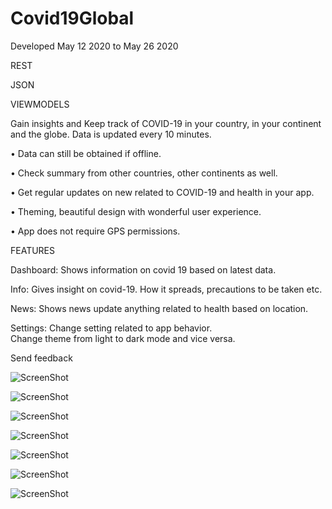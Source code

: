 # Covid19Global
Developed May 12 2020 to May 26 2020


REST 

JSON

VIEWMODELS

Gain insights and Keep track of COVID-19 in your country, in your continent and the globe. Data is updated every 10 minutes.

•	Data can still be obtained if offline.

•	Check summary from other countries, other continents as well.

•	Get regular updates on new related to COVID-19 and health in your app.

•	Theming, beautiful design with wonderful user experience.

•	App does not require GPS permissions.

FEATURES

Dashboard:
Shows information on covid 19 based on latest data.

Info:
Gives insight on covid-19. How it spreads, precautions to be taken etc. 

News:
Shows news update anything related to health based on location.

Settings:
Change setting related to app behavior.  
Change theme from light to dark mode and vice versa.

Send feedback 




![ScreenShot](https://github.com/commitware/Covid-19-Insight-tracker-Global/blob/master/screenshot%20(3).jpg)

![ScreenShot](https://github.com/commitware/Covid-19-Insight-tracker-Global/blob/master/app/src/main/res/screenshots/Screenshot_20200531_144827_commitware.ayia.covid19global.jpg)

![ScreenShot](https://github.com/commitware/Covid-19-Insight-tracker-Global/blob/master/app/src/main/res/screenshots/Screenshot_20200531_144830_commitware.ayia.covid19global.jpg)

![ScreenShot](https://github.com/commitware/Covid-19-Insight-tracker-Global/blob/master/app/src/main/res/screenshots/Screenshot_20200531_144836_commitware.ayia.covid19global.jpg)

![ScreenShot](https://github.com/commitware/Covid-19-Insight-tracker-Global/blob/master/app/src/main/res/screenshots/Screenshot_20200531_144901_commitware.ayia.covid19global.jpg)

![ScreenShot](https://github.com/commitware/Covid-19-Insight-tracker-Global/blob/master/app/src/main/res/screenshots/Screenshot_20200527_040758_commitware.ayia.covid19.jpg)

![ScreenShot](https://github.com/commitware/Covid-19-Insight-tracker-Global/blob/master/app/src/main/res/screenshots/Screenshot_20200527_040831_commitware.ayia.covid19.jpg)



